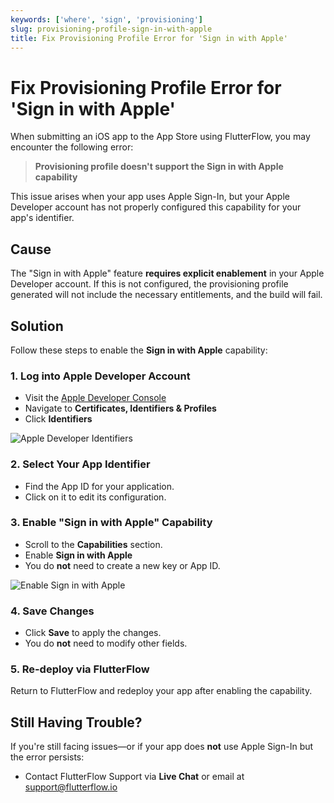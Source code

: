 ```yaml
---
keywords: ['where', 'sign', 'provisioning']
slug: provisioning-profile-sign-in-with-apple
title: Fix Provisioning Profile Error for 'Sign in with Apple'
---
```


# Fix Provisioning Profile Error for 'Sign in with Apple'

When submitting an iOS app to the App Store using FlutterFlow, you may encounter the following error:

> **Provisioning profile doesn't support the Sign in with Apple capability**

This issue arises when your app uses Apple Sign-In, but your Apple Developer account has not properly configured this capability for your app's identifier.

## Cause

The "Sign in with Apple" feature **requires explicit enablement** in your Apple Developer account. If this is not configured, the provisioning profile generated will not include the necessary entitlements, and the build will fail.

## Solution

Follow these steps to enable the **Sign in with Apple** capability:

### 1. Log into Apple Developer Account

- Visit the [Apple Developer Console](https://developer.apple.com/account/)
- Navigate to **Certificates, Identifiers & Profiles**
- Click **Identifiers**

![Apple Developer Identifiers](../assets/20250430121345698106.png)

### 2. Select Your App Identifier

- Find the App ID for your application.
- Click on it to edit its configuration.

### 3. Enable "Sign in with Apple" Capability

- Scroll to the **Capabilities** section.
- Enable **Sign in with Apple**
- You do **not** need to create a new key or App ID.

![Enable Sign in with Apple](../assets/20250430121345966687.png)

### 4. Save Changes

- Click **Save** to apply the changes.
- You do **not** need to modify other fields.

### 5. Re-deploy via FlutterFlow

Return to FlutterFlow and redeploy your app after enabling the capability.

## Still Having Trouble?

If you're still facing issues—or if your app does **not** use Apple Sign-In but the error persists:

- Contact FlutterFlow Support via **Live Chat** or email at [support@flutterflow.io](mailto:support@flutterflow.io)

